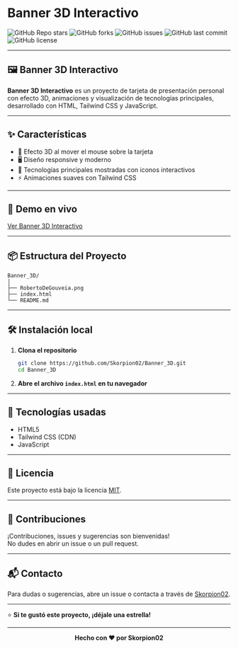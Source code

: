 # Banner 3D Interactivo

![GitHub Repo stars](https://img.shields.io/github/stars/Skorpion02/Banner_3D?style=social)
![GitHub forks](https://img.shields.io/github/forks/Skorpion02/Banner_3D?style=social)
![GitHub issues](https://img.shields.io/github/issues/Skorpion02/Banner_3D)
![GitHub last commit](https://img.shields.io/github/last-commit/Skorpion02/Banner_3D)
![GitHub license](https://img.shields.io/github/license/Skorpion02/Banner_3D)

---

## 🖼️ Banner 3D Interactivo

**Banner 3D Interactivo** es un proyecto de tarjeta de presentación personal con efecto 3D, animaciones y visualización de tecnologías principales, desarrollado con HTML, Tailwind CSS y JavaScript.

---

## ✨ Características

- 🎨 Efecto 3D al mover el mouse sobre la tarjeta
- 🖥️ Diseño responsive y moderno
- 🚀 Tecnologías principales mostradas con iconos interactivos
- ⚡ Animaciones suaves con Tailwind CSS

---

## 🚀 Demo en vivo

[Ver Banner 3D Interactivo](https://skorpion02.github.io/Banner_3D/)

---

## 📦 Estructura del Proyecto

```
Banner_3D/
│
├── RobertoDeGouveia.png
├── index.html
└── README.md
```

---

## 🛠️ Instalación local

1. **Clona el repositorio**
   ```bash
   git clone https://github.com/Skorpion02/Banner_3D.git
   cd Banner_3D
   ```

2. **Abre el archivo `index.html` en tu navegador**

---

## 🧰 Tecnologías usadas

- HTML5
- Tailwind CSS (CDN)
- JavaScript

---

## 📄 Licencia

Este proyecto está bajo la licencia [MIT](LICENSE).

---

## 🤝 Contribuciones

¡Contribuciones, issues y sugerencias son bienvenidas!  
No dudes en abrir un issue o un pull request.

---

## 📬 Contacto

Para dudas o sugerencias, abre un issue o contacta a través de [Skorpion02](https://github.com/Skorpion02).

---

⭐️ **Si te gustó este proyecto, ¡déjale una estrella!**

---

<div align="center">
  <b>Hecho con ❤️ por Skorpion02</b>
</div>
